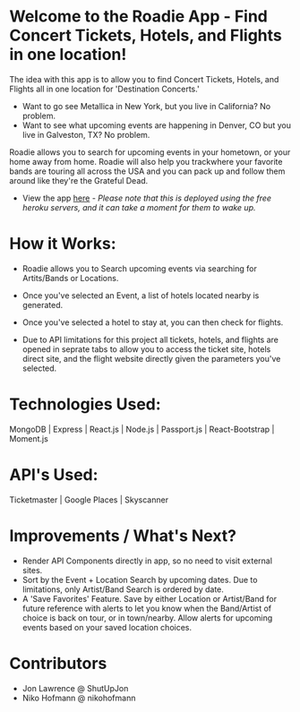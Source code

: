# Welcome to the Roadie App - Find Concert Tickets, Hotels, and Flights in one location!
The idea with this app is to allow you to find Concert Tickets, Hotels, and Flights all in one location for 'Destination Concerts.'

- Want to go see Metallica in New York, but you live in California? No problem.
- Want to see what upcoming events are happening in Denver, CO but you live in Galveston, TX? No problem.

Roadie allows you to search for upcoming events in your hometown, or your home away from home. 
Roadie will also help you trackwhere your favorite bands are touring all across the USA and you can pack up and follow them around like they're the Grateful Dead.

 - View the app [here](https://roadie-app.herokuapp.com/) - *Please note that this is deployed using the free heroku servers, and it can take a moment for them to wake up.*

# How it Works:
- Roadie allows you to Search upcoming events via searching for Artits/Bands or Locations.
- Once you've selected an Event, a list of hotels located nearby is generated.
- Once you've selected a hotel to stay at, you can then check for flights.

- Due to API limitations for this project all tickets, hotels, and flights are opened in seprate tabs to allow you to access the ticket site, hotels direct site, and the flight website directly given the parameters you've selected.

# Technologies Used:
MongoDB | Express | React.js | Node.js | Passport.js | React-Bootstrap | Moment.js

# API's Used:

Ticketmaster | Google Places | Skyscanner

# Improvements / What's Next?
- Render API Components directly in app, so no need to visit external sites.
- Sort by the Event + Location Search by upcoming dates. Due to limitations, only Artist/Band Search is ordered by date.
- A 'Save Favorites' Feature. Save by either Location or Artist/Band for future reference with alerts to let you know when the Band/Artist of choice is back on tour, or in town/nearby. Allow alerts for upcoming events based on your saved location choices.

# Contributors
- Jon Lawrence @ ShutUpJon
- Niko Hofmann @ nikohofmann
